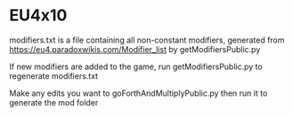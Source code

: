 # EU4x10

modifiers.txt is a file containing all non-constant modifiers, generated from https://eu4.paradoxwikis.com/Modifier_list by getModifiersPublic.py
 
If new modifiers are added to the game, run getModifiersPublic.py to regenerate modifiers.txt

Make any edits you want to goForthAndMultiplyPublic.py then run it to generate the mod folder
